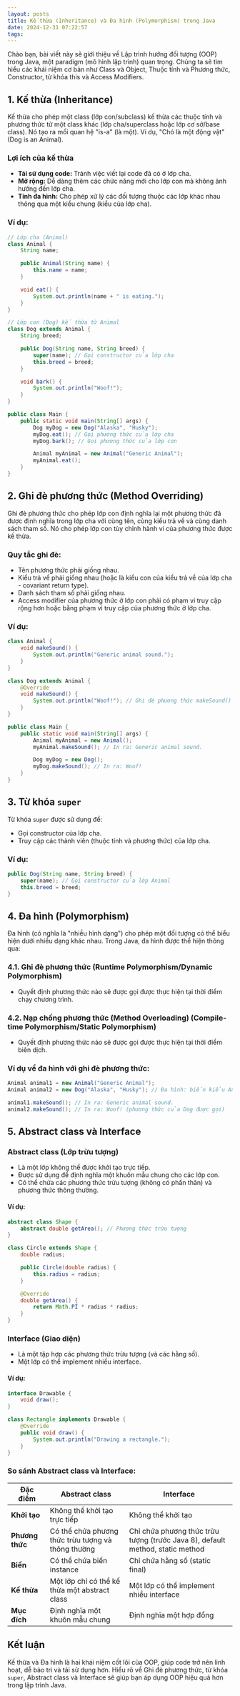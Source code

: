```yaml
---
layout: posts
title: Kế thừa (Inheritance) và Đa hình (Polymorphism) trong Java
date: 2024-12-31 07:22:57
tags:
---
```


Chào bạn, bài viết này sẽ giới thiệu về Lập trình hướng đối tượng (OOP) trong Java, một paradigm (mô hình lập trình) quan trọng. Chúng ta sẽ tìm hiểu các khái niệm cơ bản như Class và Object, Thuộc tính và Phương thức, Constructor, từ khóa this và Access Modifiers.

## 1. Kế thừa (Inheritance)

Kế thừa cho phép một class (lớp con/subclass) kế thừa các thuộc tính và phương thức từ một class khác (lớp cha/superclass hoặc lớp cơ sở/base class). Nó tạo ra mối quan hệ "is-a" (là một). Ví dụ, "Chó là một động vật" (Dog is an Animal).

### Lợi ích của kế thừa
- **Tái sử dụng code:** Tránh việc viết lại code đã có ở lớp cha.
- **Mở rộng:** Dễ dàng thêm các chức năng mới cho lớp con mà không ảnh hưởng đến lớp cha.
- **Tính đa hình:** Cho phép xử lý các đối tượng thuộc các lớp khác nhau thông qua một kiểu chung (kiểu của lớp cha).

### Ví dụ:
```java
// Lớp cha (Animal)
class Animal {
    String name;

    public Animal(String name) {
        this.name = name;
    }

    void eat() {
        System.out.println(name + " is eating.");
    }
}

// Lớp con (Dog) kế thừa từ Animal
class Dog extends Animal {
    String breed;

    public Dog(String name, String breed) {
        super(name); // Gọi constructor của lớp cha
        this.breed = breed;
    }

    void bark() {
        System.out.println("Woof!");
    }
}

public class Main {
    public static void main(String[] args) {
        Dog myDog = new Dog("Alaska", "Husky");
        myDog.eat(); // Gọi phương thức của lớp cha
        myDog.bark(); // Gọi phương thức của lớp con

        Animal myAnimal = new Animal("Generic Animal");
        myAnimal.eat();
    }
}
```

## 2. Ghi đè phương thức (Method Overriding)

Ghi đè phương thức cho phép lớp con định nghĩa lại một phương thức đã được định nghĩa trong lớp cha với cùng tên, cùng kiểu trả về và cùng danh sách tham số. Nó cho phép lớp con tùy chỉnh hành vi của phương thức được kế thừa.

### Quy tắc ghi đè:
- Tên phương thức phải giống nhau.
- Kiểu trả về phải giống nhau (hoặc là kiểu con của kiểu trả về của lớp cha - covariant return type).
- Danh sách tham số phải giống nhau.
- Access modifier của phương thức ở lớp con phải có phạm vi truy cập rộng hơn hoặc bằng phạm vi truy cập của phương thức ở lớp cha.

### Ví dụ:
```java
class Animal {
    void makeSound() {
        System.out.println("Generic animal sound.");
    }
}

class Dog extends Animal {
    @Override
    void makeSound() {
        System.out.println("Woof!"); // Ghi đè phương thức makeSound()
    }
}

public class Main {
    public static void main(String[] args) {
        Animal myAnimal = new Animal();
        myAnimal.makeSound(); // In ra: Generic animal sound.

        Dog myDog = new Dog();
        myDog.makeSound(); // In ra: Woof!
    }
}
```

## 3. Từ khóa `super`

Từ khóa `super` được sử dụng để:
- Gọi constructor của lớp cha.
- Truy cập các thành viên (thuộc tính và phương thức) của lớp cha.

### Ví dụ:
```java
public Dog(String name, String breed) {
    super(name); // Gọi constructor của lớp Animal
    this.breed = breed;
}
```

## 4. Đa hình (Polymorphism)

Đa hình (có nghĩa là "nhiều hình dạng") cho phép một đối tượng có thể biểu hiện dưới nhiều dạng khác nhau. Trong Java, đa hình được thể hiện thông qua:

### 4.1. Ghi đè phương thức (Runtime Polymorphism/Dynamic Polymorphism)
- Quyết định phương thức nào sẽ được gọi được thực hiện tại thời điểm chạy chương trình.

### 4.2. Nạp chồng phương thức (Method Overloading) (Compile-time Polymorphism/Static Polymorphism)
- Quyết định phương thức nào sẽ được gọi được thực hiện tại thời điểm biên dịch.

### Ví dụ về đa hình với ghi đè phương thức:
```java
Animal animal1 = new Animal("Generic Animal");
Animal animal2 = new Dog("Alaska", "Husky"); // Đa hình: biến kiểu Animal tham chiếu đến đối tượng Dog

animal1.makeSound(); // In ra: Generic animal sound.
animal2.makeSound(); // In ra: Woof! (phương thức của Dog được gọi)
```

## 5. Abstract class và Interface

### Abstract class (Lớp trừu tượng)
- Là một lớp không thể được khởi tạo trực tiếp.
- Được sử dụng để định nghĩa một khuôn mẫu chung cho các lớp con.
- Có thể chứa các phương thức trừu tượng (không có phần thân) và phương thức thông thường.

#### Ví dụ:
```java
abstract class Shape {
    abstract double getArea(); // Phương thức trừu tượng
}

class Circle extends Shape {
    double radius;

    public Circle(double radius) {
        this.radius = radius;
    }

    @Override
    double getArea() {
        return Math.PI * radius * radius;
    }
}
```

### Interface (Giao diện)
- Là một tập hợp các phương thức trừu tượng (và các hằng số).
- Một lớp có thể implement nhiều interface.

#### Ví dụ:
```java
interface Drawable {
    void draw();
}

class Rectangle implements Drawable {
    @Override
    public void draw() {
        System.out.println("Drawing a rectangle.");
    }
}
```

### So sánh Abstract class và Interface:

| Đặc điểm          | Abstract class                           | Interface                                |
|-------------------|------------------------------------------|-----------------------------------------|
| **Khởi tạo**     | Không thể khởi tạo trực tiếp             | Không thể khởi tạo                      |
| **Phương thức**  | Có thể chứa phương thức trừu tượng và thông thường | Chỉ chứa phương thức trừu tượng (trước Java 8), default method, static method |
| **Biến**         | Có thể chứa biến instance                | Chỉ chứa hằng số (static final)         |
| **Kế thừa**      | Một lớp chỉ có thể kế thừa một abstract class | Một lớp có thể implement nhiều interface |
| **Mục đích**     | Định nghĩa một khuôn mẫu chung           | Định nghĩa một hợp đồng                 |

## Kết luận
Kế thừa và Đa hình là hai khái niệm cốt lõi của OOP, giúp code trở nên linh hoạt, dễ bảo trì và tái sử dụng hơn. Hiểu rõ về Ghi đè phương thức, từ khóa `super`, Abstract class và Interface sẽ giúp bạn áp dụng OOP hiệu quả hơn trong lập trình Java.
